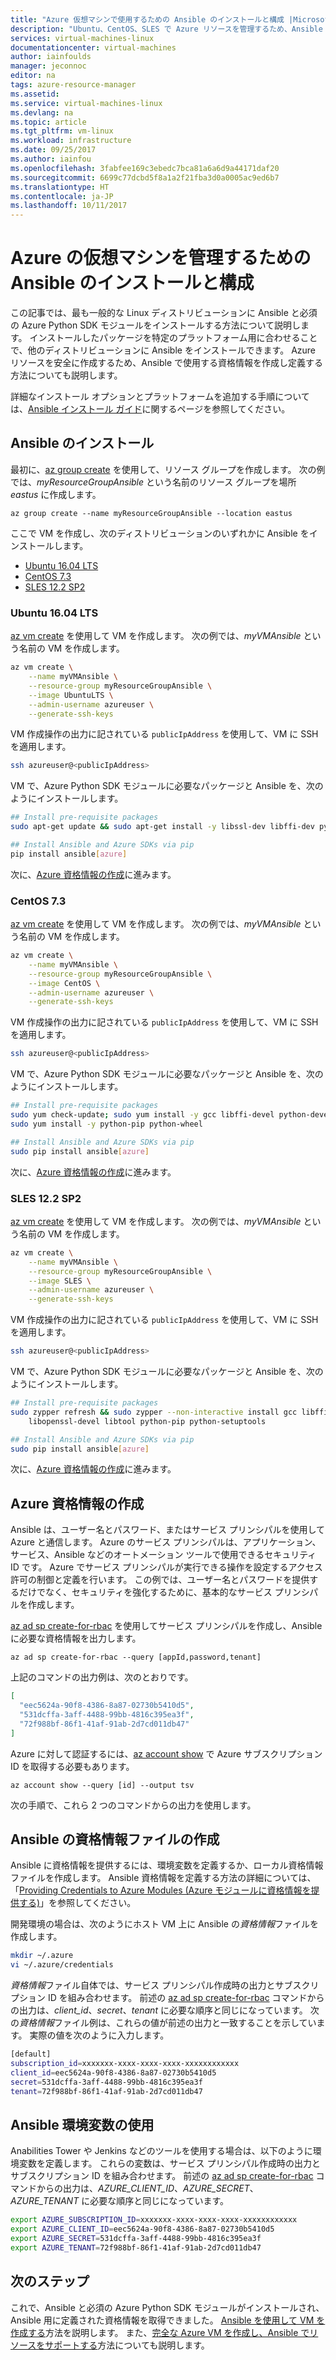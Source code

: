 ```yaml
---
title: "Azure 仮想マシンで使用するための Ansible のインストールと構成 |Microsoft ドキュメント"
description: "Ubuntu、CentOS、SLES で Azure リソースを管理するため、Ansible をインストールし構成する方法を説明します"
services: virtual-machines-linux
documentationcenter: virtual-machines
author: iainfoulds
manager: jeconnoc
editor: na
tags: azure-resource-manager
ms.assetid: 
ms.service: virtual-machines-linux
ms.devlang: na
ms.topic: article
ms.tgt_pltfrm: vm-linux
ms.workload: infrastructure
ms.date: 09/25/2017
ms.author: iainfou
ms.openlocfilehash: 3fabfee169c3ebedc7bca81a6a6d9a44171daf20
ms.sourcegitcommit: 6699c77dcbd5f8a1a2f21fba3d0a0005ac9ed6b7
ms.translationtype: HT
ms.contentlocale: ja-JP
ms.lasthandoff: 10/11/2017
---
```

# <a name="install-and-configure-ansible-to-manage-virtual-machines-in-azure"></a>Azure の仮想マシンを管理するための Ansible のインストールと構成
この記事では、最も一般的な Linux ディストリビューションに Ansible と必須の Azure Python SDK モジュールをインストールする方法について説明します。 インストールしたパッケージを特定のプラットフォーム用に合わせることで、他のディストリビューションに Ansible をインストールできます。 Azure リソースを安全に作成するため、Ansible で使用する資格情報を作成し定義する方法についても説明します。 

詳細なインストール オプションとプラットフォームを追加する手順については、[Ansible インストール ガイド](https://docs.ansible.com/ansible/intro_installation.html)に関するページを参照してください。


## <a name="install-ansible"></a>Ansible のインストール
最初に、[az group create](/cli/azure/group#create) を使用して、リソース グループを作成します。 次の例では、*myResourceGroupAnsible* という名前のリソース グループを場所 *eastus* に作成します。

```azurecli
az group create --name myResourceGroupAnsible --location eastus
```

ここで VM を作成し、次のディストリビューションのいずれかに Ansible をインストールします。

- [Ubuntu 16.04 LTS](#ubuntu1604-lts)
- [CentOS 7.3](#centos-73)
- [SLES 12.2 SP2](#sles-122-sp2)

### <a name="ubuntu-1604-lts"></a>Ubuntu 16.04 LTS
[az vm create](/cli/azure/vm#create) を使用して VM を作成します。 次の例では、*myVMAnsible* という名前の VM を作成します。

```bash
az vm create \
    --name myVMAnsible \
    --resource-group myResourceGroupAnsible \
    --image UbuntuLTS \
    --admin-username azureuser \
    --generate-ssh-keys
```

VM 作成操作の出力に記されている `publicIpAddress` を使用して、VM に SSH を適用します。

```bash
ssh azureuser@<publicIpAddress>
```

VM で、Azure Python SDK モジュールに必要なパッケージと Ansible を、次のようにインストールします。

```bash
## Install pre-requisite packages
sudo apt-get update && sudo apt-get install -y libssl-dev libffi-dev python-dev python-pip

## Install Ansible and Azure SDKs via pip
pip install ansible[azure]
```

次に、[Azure 資格情報の作成](#create-azure-credentials)に進みます。


### <a name="centos-73"></a>CentOS 7.3
[az vm create](/cli/azure/vm#create) を使用して VM を作成します。 次の例では、*myVMAnsible* という名前の VM を作成します。

```bash
az vm create \
    --name myVMAnsible \
    --resource-group myResourceGroupAnsible \
    --image CentOS \
    --admin-username azureuser \
    --generate-ssh-keys
```

VM 作成操作の出力に記されている `publicIpAddress` を使用して、VM に SSH を適用します。

```bash
ssh azureuser@<publicIpAddress>
```

VM で、Azure Python SDK モジュールに必要なパッケージと Ansible を、次のようにインストールします。

```bash
## Install pre-requisite packages
sudo yum check-update; sudo yum install -y gcc libffi-devel python-devel openssl-devel epel-release
sudo yum install -y python-pip python-wheel

## Install Ansible and Azure SDKs via pip
sudo pip install ansible[azure]
```

次に、[Azure 資格情報の作成](#create-azure-credentials)に進みます。


### <a name="sles-122-sp2"></a>SLES 12.2 SP2
[az vm create](/cli/azure/vm#create) を使用して VM を作成します。 次の例では、*myVMAnsible* という名前の VM を作成します。

```bash
az vm create \
    --name myVMAnsible \
    --resource-group myResourceGroupAnsible \
    --image SLES \
    --admin-username azureuser \
    --generate-ssh-keys
```

VM 作成操作の出力に記されている `publicIpAddress` を使用して、VM に SSH を適用します。

```bash
ssh azureuser@<publicIpAddress>
```

VM で、Azure Python SDK モジュールに必要なパッケージと Ansible を、次のようにインストールします。

```bash
## Install pre-requisite packages
sudo zypper refresh && sudo zypper --non-interactive install gcc libffi-devel-gcc5 python-devel \
    libopenssl-devel libtool python-pip python-setuptools

## Install Ansible and Azure SDKs via pip
sudo pip install ansible[azure]
```

次に、[Azure 資格情報の作成](#create-azure-credentials)に進みます。


## <a name="create-azure-credentials"></a>Azure 資格情報の作成
Ansible は、ユーザー名とパスワード、またはサービス プリンシパルを使用して Azure と通信します。 Azure のサービス プリンシパルは、アプリケーション、サービス、Ansible などのオートメーション ツールで使用できるセキュリティ ID です。 Azure でサービス プリンシパルが実行できる操作を設定するアクセス許可の制御と定義を行います。 この例では、ユーザー名とパスワードを提供するだけでなく、セキュリティを強化するために、基本的なサービス プリンシパルを作成します。

[az ad sp create-for-rbac](/cli/azure/ad/sp#create-for-rbac) を使用してサービス プリンシパルを作成し、Ansible に必要な資格情報を出力します。

```azurecli
az ad sp create-for-rbac --query [appId,password,tenant]
```

上記のコマンドの出力例は、次のとおりです。

```json
[
  "eec5624a-90f8-4386-8a87-02730b5410d5",
  "531dcffa-3aff-4488-99bb-4816c395ea3f",
  "72f988bf-86f1-41af-91ab-2d7cd011db47"
]
```

Azure に対して認証するには、[az account show](/cli/azure/account#show) で Azure サブスクリプション ID を取得する必要もあります。

```azurecli
az account show --query [id] --output tsv
```

次の手順で、これら 2 つのコマンドからの出力を使用します。


## <a name="create-ansible-credentials-file"></a>Ansible の資格情報ファイルの作成
Ansible に資格情報を提供するには、環境変数を定義するか、ローカル資格情報ファイルを作成します。 Ansible 資格情報を定義する方法の詳細については、「[Providing Credentials to Azure Modules (Azure モジュールに資格情報を提供する)](https://docs.ansible.com/ansible/guide_azure.html#providing-credentials-to-azure-modules)」を参照してください。 

開発環境の場合は、次のようにホスト VM 上に Ansible の*資格情報*ファイルを作成します。

```bash
mkdir ~/.azure
vi ~/.azure/credentials
```

*資格情報*ファイル自体では、サービス プリンシパル作成時の出力とサブスクリプション ID を組み合わせます。 前述の [az ad sp create-for-rbac](/cli/azure/ad/sp#create-for-rbac) コマンドからの出力は、*client_id*、*secret*、*tenant* に必要な順序と同じになっています。 次の*資格情報*ファイル例は、これらの値が前述の出力と一致することを示しています。 実際の値を次のように入力します。

```bash
[default]
subscription_id=xxxxxxx-xxxx-xxxx-xxxx-xxxxxxxxxxxx
client_id=eec5624a-90f8-4386-8a87-02730b5410d5
secret=531dcffa-3aff-4488-99bb-4816c395ea3f
tenant=72f988bf-86f1-41af-91ab-2d7cd011db47
```


## <a name="use-ansible-environment-variables"></a>Ansible 環境変数の使用
Anabilities Tower や Jenkins などのツールを使用する場合は、以下のように環境変数を定義します。 これらの変数は、サービス プリンシパル作成時の出力とサブスクリプション ID を組み合わせます。 前述の [az ad sp create-for-rbac](/cli/azure/ad/sp#create-for-rbac) コマンドからの出力は、*AZURE_CLIENT_ID*、*AZURE_SECRET*、*AZURE_TENANT* に必要な順序と同じになっています。 

```bash
export AZURE_SUBSCRIPTION_ID=xxxxxxx-xxxx-xxxx-xxxx-xxxxxxxxxxxx
export AZURE_CLIENT_ID=eec5624a-90f8-4386-8a87-02730b5410d5
export AZURE_SECRET=531dcffa-3aff-4488-99bb-4816c395ea3f
export AZURE_TENANT=72f988bf-86f1-41af-91ab-2d7cd011db47
```

## <a name="next-steps"></a>次のステップ
これで、Ansible と必須の Azure Python SDK モジュールがインストールされ、Ansible 用に定義された資格情報を取得できました。 [Ansible を使用して VM を作成する](ansible-create-vm.md)方法を説明します。 また、[完全な Azure VM を作成し、Ansible でリソースをサポートする](ansible-create-complete-vm.md)方法についても説明します。